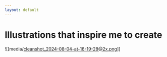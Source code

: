 ```yaml
---
layout: default
---
```



# Illustrations that inspire me to create 


![[media/cleanshot_2024-08-04-at-16-19-28@2x.png]]